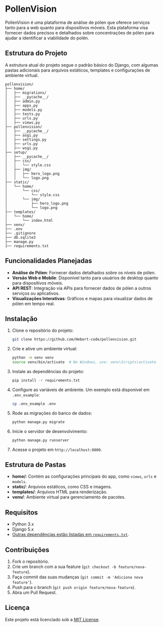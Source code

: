 # PollenVision

PollenVision é uma plataforma de análise de pólen que oferece serviços tanto para a web quanto para dispositivos móveis. Esta plataforma visa fornecer dados precisos e detalhados sobre concentrações de pólen para ajudar a identificar a viabilidade do polén.

## Estrutura do Projeto

A estrutura atual do projeto segue o padrão básico do Django, com algumas pastas adicionais para arquivos estáticos, templates e configurações de ambiente virtual.

```plaintext
pollenvision/
├── home/
│   ├── migrations/
│   ├── __pycache__/
│   ├── admin.py
│   ├── apps.py
│   ├── models.py
│   ├── tests.py
│   ├── urls.py
│   ├── views.py
├── pollenvision/
│   ├── __pycache__/
│   ├── asgi.py
│   ├── settings.py
│   ├── urls.py
│   ├── wsgi.py
├── setup/
│   ├── __pycache__/
│   ├── css/
│   │   └── style.css
│   ├── img/
│   │   ├── hero_logo.png
│   │   └── logo.png
├── static/
│   └── home/
│       └── css/
│           └── style.css
│       └── img/
│           ├── hero_logo.png
│           └── logo.png
├── templates/
│   └── home/
│       └── index.html
├── venv/
├── .env
├── .gitignore
├── db.sqlite3
├── manage.py
├── requirements.txt
```

## Funcionalidades Planejadas

- **Análise de Pólen**: Fornecer dados detalhados sobre os níveis de pólen.
- **Versão Web e Mobile**: Disponível tanto para usuários de desktop quanto para dispositivos móveis.
- **API REST**: Integração via APIs para fornecer dados de pólen a outros serviços ou aplicativos.
- **Visualizações Interativas**: Gráficos e mapas para visualizar dados de pólen em tempo real.

## Instalação

1. Clone o repositório do projeto:

   ```bash
   git clone https://github.com/Hebert-code/pollenvision.git
   ```

2. Crie e ative um ambiente virtual:

   ```bash
   python -m venv venv
   source venv/bin/activate  # No Windows, use: venv\Scripts\activate
   ```

3. Instale as dependências do projeto:

   ```bash
   pip install -r requirements.txt
   ```

4. Configure as variáveis de ambiente. Um exemplo está disponível em `.env_example`:

   ```bash
   cp .env_example .env
   ```

5. Rode as migrações do banco de dados:

   ```bash
   python manage.py migrate
   ```

6. Inicie o servidor de desenvolvimento:

   ```bash
   python manage.py runserver
   ```

7. Acesse o projeto em `http://localhost:8000`.

## Estrutura de Pastas

- **home/**: Contém as configurações principais do app, como `views`, `urls` e `models`.
- **static/**: Arquivos estáticos, como CSS e imagens.
- **templates/**: Arquivos HTML para renderização.
- **venv/**: Ambiente virtual para gerenciamento de pacotes.

## Requisitos

- Python 3.x
- Django 5.x
- [Outras dependências estão listadas em `requirements.txt`](requirements.txt).

## Contribuições

1. Fork o repositório.
2. Crie um branch com a sua feature (`git checkout -b feature/nova-feature`).
3. Faça commit das suas mudanças (`git commit -m 'Adiciona nova feature'`).
4. Push para o branch (`git push origin feature/nova-feature`).
5. Abra um Pull Request.

## Licença

Este projeto está licenciado sob a [MIT License](LICENSE).



